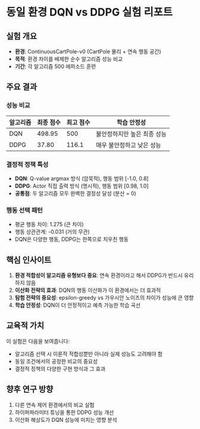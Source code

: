 
# 동일 환경 DQN vs DDPG 실험 리포트

## 실험 개요
- **환경**: ContinuousCartPole-v0 (CartPole 물리 + 연속 행동 공간)
- **목적**: 환경 차이를 배제한 순수 알고리즘 성능 비교
- **기간**: 각 알고리즘 500 에피소드 훈련

## 주요 결과

### 성능 비교
| 알고리즘 | 최종 점수 | 최고 점수 | 학습 안정성 |
|---------|----------|----------|-------------|
| DQN     | 498.95   | 500      | 불안정하지만 높은 최종 성능 |
| DDPG    | 37.80    | 116.1    | 매우 불안정하고 낮은 성능 |

### 결정적 정책 특성
- **DQN**: Q-value argmax 방식 (암묵적), 행동 범위 [-1.0, 0.8]
- **DDPG**: Actor 직접 출력 방식 (명시적), 행동 범위 [0.98, 1.0]
- **공통점**: 두 알고리즘 모두 완벽한 결정성 달성 (분산 = 0)

### 행동 선택 패턴
- 평균 행동 차이: 1.275 (큰 차이)
- 행동 상관관계: -0.031 (거의 무관)
- DQN은 다양한 행동, DDPG는 한쪽으로 치우친 행동

## 핵심 인사이트

1. **환경 적합성이 알고리즘 유형보다 중요**: 연속 환경이라고 해서 DDPG가 반드시 유리하지 않음
2. **이산화 전략의 효과**: DQN의 행동 이산화가 이 환경에서는 더 효과적
3. **탐험 전략의 중요성**: epsilon-greedy vs 가우시안 노이즈의 차이가 성능에 큰 영향
4. **학습 안정성**: DQN이 더 안정적이고 예측 가능한 학습 곡선

## 교육적 가치

이 실험은 다음을 보여줍니다:
- 알고리즘 선택 시 이론적 적합성뿐만 아니라 실제 성능도 고려해야 함
- 동일 조건에서의 공정한 비교의 중요성
- 결정적 정책의 다양한 구현 방식과 그 효과

## 향후 연구 방향

1. 다른 연속 제어 환경에서의 비교 실험
2. 하이퍼파라미터 튜닝을 통한 DDPG 성능 개선
3. 이산화 해상도가 DQN 성능에 미치는 영향 분석
